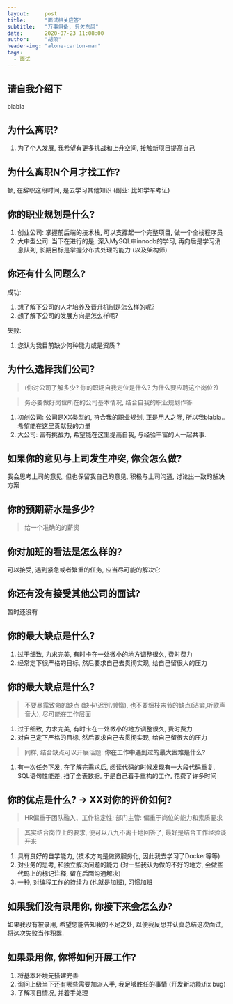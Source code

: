 ```yaml
---
layout:     post
title:      "面试相关应答"
subtitle:   "万事俱备, 只欠东风"
date:       2020-07-23 11:08:00
author:     "胡荣"
header-img: "alone-carton-man"
tags:
  - 面试
---
```


## 请自我介绍下
blabla

## 为什么离职?
1. 为了个人发展, 我希望有更多挑战和上升空间, 接触新项目提高自己

## 为什么离职N个月才找工作? 
额, 在辞职这段时间, 是去学习其他知识 (副业: 比如学车考证)

## 你的职业规划是什么?
1. 创业公司: 掌握前后端的技术栈, 可以支撑起一个完整项目, 做一个全栈程序员
2. 大中型公司: 当下在进行的是, 深入MySQL中innodb的学习, 再向后是学习消息队列, 长期目标是掌握分布式处理的能力 (以及架构师)

## 你还有什么问题么?
成功:
1. 想了解下公司的人才培养及晋升机制是怎么样的呢?
2. 想了解下公司的发展方向是怎么样呢?

失败:
1. 您认为我目前缺少何种能力或是资质？

## 为什么选择我们公司?
> (你对公司了解多少? 你的职场自我定位是什么? 为什么要应聘这个岗位?)

> 务必要做好岗位所在的公司基本情况, 结合自我的职业规划作答

1. 初创公司: 公司是XX类型的, 符合我的职业规划, 正是用人之际, 所以我blabla.. 希望能在这里贡献我的力量
2. 大公司: 富有挑战力, 希望能在这里提高自我, 与经验丰富的人一起共事.

## 如果你的意见与上司发生冲突, 你会怎么做?
我会思考上司的意见, 但也保留我自己的意见, 积极与上司沟通, 讨论出一致的解决方案

## 你的预期薪水是多少?
> 给一个准确的的薪资

## 你对加班的看法是怎么样的?
可以接受, 遇到紧急或者繁重的任务, 应当尽可能的解决它

## 你还有没有接受其他公司的面试?
暂时还没有

## 你的最大缺点是什么?
1. 过于细致, 力求完美, 有时卡在一处微小的地方调整很久, 费时费力
2. 经常定下很严格的目标, 然后要求自己去贯彻实现, 给自己留很大的压力

## 你的最大缺点是什么?
> 不要暴露致命的缺点 (缺卡\迟到\懒惰), 也不要细枝末节的缺点(洁癖,听歌声音大), 尽可能在工作层面
1. 过于细致, 力求完美, 有时卡在一处微小的地方调整很久, 费时费力
3. 对自己定下严格的目标, 然后要求自己去贯彻实现, 给自己留很大的压力

> 同样, 结合缺点可以开展话题: __你在工作中遇到过的最大困难是什么?__
1. 有一次任务下发, 在了解完需求后, 阅读代码的时候发现有一大段代码重复, SQL语句性能差, 扫了全表数据, 
于是自己着手重构的工作, 花费了许多时间

## 你的优点是什么? -> XX对你的评价如何?
> HR偏重于团队融入、工作稳定性; 部门主管: 偏重于岗位的能力和素质要求

> 其实结合岗位上的要求, 便可以八九不离十地回答了, 最好是结合工作经验谈开来
 
1. 具有良好的自学能力, (技术方向是做微服务化, 因此我去学习了Docker等等)
2. 对业务的思考, 和独立解决问题的能力 (对一些我认为做的不好的地方, 会做些代码上的标记注释, 留在后面沟通解决)
3. 一种, 对编程工作的持续力 (也就是加班), 习惯加班

## 如果我们没有录用你, 你接下来会怎么办?
如果我没有被录用, 希望您能告知我的不足之处, 
以便我反思并认真总结这次面试, 将这次失败当作积累.

## 如果录用你, 你将如何开展工作?
1. 将基本环境先搭建完善
2. 询问上级当下还有哪些需要加派人手, 我足够胜任的事情 (开发新功能\fix bug)
3. 了解项目情况, 并着手处理
